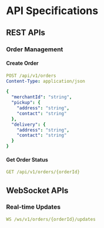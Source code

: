 # API Specifications

## REST APIs

### Order Management

#### Create Order
```yaml
POST /api/v1/orders
Content-Type: application/json

{
  "merchantId": "string",
  "pickup": {
    "address": "string",
    "contact": "string"
  },
  "delivery": {
    "address": "string",
    "contact": "string"
  }
}
```

#### Get Order Status
```yaml
GET /api/v1/orders/{orderId}
```

## WebSocket APIs

### Real-time Updates
```yaml
WS /ws/v1/orders/{orderId}/updates
```
